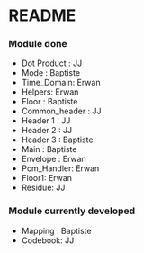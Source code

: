 # README #



### Module done ###

* Dot Product : JJ
* Mode : Baptiste
* Time_Domain: Erwan
* Helpers: Erwan
* Floor : Baptiste
* Common_header : JJ
* Header 1 : JJ
* Header 2 : JJ
* Header 3 : Baptiste
* Main : Baptiste
* Envelope : Erwan
* Pcm_Handler: Erwan
* Floor1: Erwan 
* Residue: JJ

### Module currently developed ###

* Mapping : Baptiste
* Codebook: JJ 
